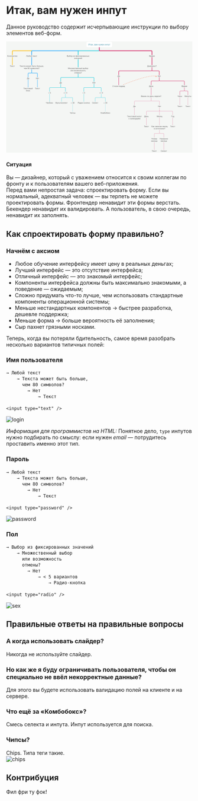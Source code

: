 # Итак, вам нужен инпут
Данное руководство содержит исчерпывающие инструкции по выбору элементов веб-форм.

![so-you-need-an-input](https://raw.githubusercontent.com/pfrankov/so-you-need-an-input/master/so-you-need-an-input.png)

#### Ситуация
Вы — дизайнер, который с уважением относится к своим коллегам по фронту и к пользователям вашего веб-приложения.  
Перед вами непростая задача: спроектировать форму. Если вы нормальный, адекватный человек — вы терпеть не можете проектировать формы. Фронтендер ненавидит эти формы верстать. Бекендер ненавидит их валидировать. А пользователь, в свою очередь, ненавидит их заполнять.

## Как спроектировать форму правильно?
### Начнём с аксиом
- Любое обучение интерфейсу имеет цену в реальных деньгах;
- Лучший интерфейс — это отсутствие интерфейса;
- Отличный интерфейс — это знакомый интерфейс;
- Компоненты интерфейса должны быть максимально знакомыми, а поведение — ожидаемым;
- Сложно придумать что-то лучше, чем использовать стандартные компоненты операционной системы;
- Меньше нестандартных компонентов → быстрее разработка, дешевле поддержка;
- Меньше форма → больше вероятность её заполнения;
- Сыр пахнет грязными носками.

Теперь, когда вы потеряли бдительность, самое время разобрать несколько вариантов типичных полей:

### Имя пользователя
```
→ Любой текст
	→ Текста может быть больше,
	  чем 80 символов?
		→ Нет
			→ Текст
      
<input type="text" />
```
<img width="143" alt="login" src="https://user-images.githubusercontent.com/584632/37020922-acfbb112-212e-11e8-8358-897063c28916.png">

_Информация для программистов на HTML:_ Понятное дело, `type` инпутов нужно подбирать по смыслу: если нужен *email* — потрудитесь проставить именно этот тип.

### Пароль
```
→ Любой текст
	→ Текста может быть больше,
	  чем 80 символов?
		→ Нет
			→ Текст
      
<input type="password" />
```
<img width="138" alt="password" src="https://user-images.githubusercontent.com/584632/37020924-ad171f06-212e-11e8-998b-4f6eaed0029f.png">

### Пол
```
→ Выбор из фиксированных значений
	→ Множественный выбор
	  или возможность
	  отмены?
		→ Нет
			→ < 5 вариантов
				→ Радио-кнопка
      
<input type="radio" />
```
<img width="215" alt="sex" src="https://user-images.githubusercontent.com/584632/37020925-ad364fca-212e-11e8-80c5-180a46afca8e.png">


## Правильные ответы на правильные вопросы
### А когда использовать слайдер?
Никогда не используйте слайдер.

### Но как же я буду ограничивать пользователя, чтобы он специально не ввёл некорректные данные?
Для этого вы будете использовать валидацию полей на клиенте и на сервере.

### Что ещё за «Комбобокс»?
Смесь селекта и инпута. Инпут используется для поиска. 

### Чипсы?
Chips. Типа теги такие.  
<img width="330" alt="chips" src="https://user-images.githubusercontent.com/584632/37021181-b8c9b27c-212f-11e8-87ae-1a25e4203bce.png">

## Контрибуция
Фил фри ту фок!
